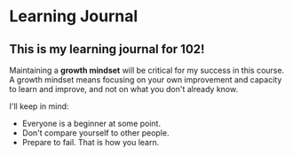 # Learning Journal
## This is my learning journal for 102!

Maintaining a **growth mindset** will be critical for my success in this course. A growth mindset means focusing on your own improvement and capacity to learn and improve, and not on what you don't already know. 

I'll keep in mind:
- Everyone is a beginner at some point.
- Don't compare yourself to other people.
- Prepare to fail. That is how you learn. 
